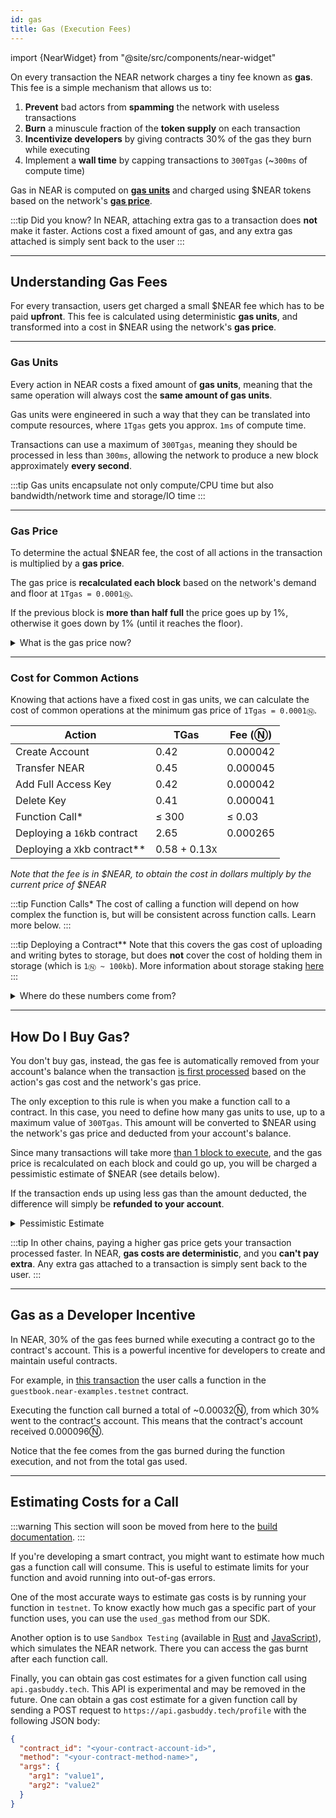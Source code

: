 ```yaml
---
id: gas
title: Gas (Execution Fees)
---
```


import {NearWidget} from "@site/src/components/near-widget"

On every transaction the NEAR network charges a tiny fee known as **gas**. This fee is a simple mechanism that allows us to:

1. **Prevent** bad actors from **spamming** the network with useless transactions
2. **Burn** a minuscule fraction of the **token supply** on each transaction
3. **Incentivize developers** by giving contracts 30% of the gas they burn while executing
4. Implement a **wall time** by capping transactions to `300Tgas` (~`300ms` of compute time)

Gas in NEAR is computed on [**gas units**](/concepts/protocol/gas#gas-units) and charged using $NEAR tokens based on the network's [**gas price**](/concepts/protocol/gas#gas-price).

:::tip Did you know?
In NEAR, attaching extra gas to a transaction does **not** make it faster. Actions cost a fixed amount of gas, and any extra gas attached is simply sent back to the user
:::

---

## Understanding Gas Fees
For every transaction, users get charged a small $NEAR fee which has to be paid **upfront**. This fee is calculated using deterministic **gas units**, and transformed into a cost in $NEAR using the network's **gas price**.

<hr class="subsection" />

### Gas Units
Every action in NEAR costs a fixed amount of **gas units**, meaning that the same operation will always cost the **same amount of gas units**.

Gas units were engineered in such a way that they can be translated into compute resources, where `1Tgas` gets you approx. `1ms` of compute time.

Transactions can use a maximum of `300Tgas`, meaning they should be processed in less than `300ms`, allowing the network to produce a new block approximately **every second**.

:::tip
Gas units encapsulate not only compute/CPU time but also bandwidth/network time and storage/IO time
:::

<hr class="subsection" />

### Gas Price
To determine the actual $NEAR fee, the cost of all actions in the transaction is multiplied by a **gas price**.

The gas price is **recalculated each block** based on the network's demand and floor at `1Tgas = 0.0001Ⓝ`.

If the previous block is **more than half full** the price goes up by 1%, otherwise it goes down by 1% (until it reaches the floor).

<details>

<summary> What is the gas price now? </summary>

You can query how much a gas unit costs in `yoctoNEAR` (1Ⓝ = `1e24` yocto) through the [`RPC`](/api/rpc/gas#gas-price). To convert in `Tgas` per `NEAR` simply divide by `1e12`.


<NearWidget height="40px">

```js
const query = fetch('https://rpc.near.org', {
  method: 'POST',
  headers: {
    'Content-Type': 'application/json'
  },
  body: JSON.stringify({
    jsonrpc: '2.0',
    id: 'dontcare',
    method: 'gas_price',
    params: [null]
  })
})

const yocto = query.body.result.gas_price
return `Right now, 1 Tgas costs ${Number(yocto) / 1e12}Ⓝ`
```

</NearWidget>

</details>

<hr class="subsection" />

### Cost for Common Actions

Knowing that actions have a fixed cost in gas units, we can calculate the cost of common operations at the minimum gas price of `1Tgas = 0.0001Ⓝ`.

| Action                       | TGas           | Fee (Ⓝ)  |
|------------------------------|----------------|----------|
| Create Account               | 0.42           | 0.000042 |
| Transfer NEAR                | 0.45           | 0.000045 |
| Add Full Access Key          | 0.42           | 0.000042 |
| Delete Key                   | 0.41           | 0.000041 |
| Function Call*               | ≤ 300          | ≤ 0.03   |
| Deploying a `16`kb contract  | 2.65           | 0.000265 |
| Deploying a `X`kb contract** | 0.58 + 0.13`X` |          |


_Note that the fee is in $NEAR, to obtain the cost in dollars multiply by the current price of $NEAR_

:::tip Function Calls*
The cost of calling a function will depend on how complex the function is, but will be consistent across function calls. Learn more below.
:::

:::tip Deploying a Contract**
Note that this covers the gas cost of uploading and writing bytes to storage, but does **not** cover the cost of holding them in storage (which is `1Ⓝ ~ 100kb`). More information about storage staking [here](../storage/storage-staking.md)
:::

<details className="info">
<summary>Where do these numbers come from?</summary>

NEAR is [configured](https://github.com/near/nearcore/blob/master/core/primitives/res/runtime_configs/parameters.yaml) with base costs. An example:

```json
  transfer_cost: {
    send_sir:     115123062500,
    send_not_sir: 115123062500,
    execution:    115123062500
  },
  deploy_contract_cost: 184765750000,
  deploy_contract_cost_per_byte: 64572944
```

The "sir" here stands for "sender is receiver". Yes, these are all identical, but that could change in the future.

When you make a request to transfer funds, NEAR immediately deducts the appropriate `send` amount from your account. Then it creates a [_receipt_, an internal book-keeping mechanism](./transaction-execution.md). Creating a receipt has its own associated costs:

```json
  action_receipt_creation_config: {
    send_sir:     108059500000,
    send_not_sir: 108059500000,
    execution:    108059500000
  }
```

You can query this value by using the [`protocol_config`](/api/rpc/protocol#protocol-config) RPC endpoint and search for `action_receipt_creation_config`.

The appropriate amount for creating this receipt is also immediately deducted from your account.

The "transfer" action won't be finalized until the next block. At this point, the `execution` amount for each of these actions will be deducted from your account (something subtle: the gas units on this next block could be multiplied by a gas price that's up to 1% different, since gas price is recalculated on each block). Adding it all up to find the total transaction fee:

```
    (transfer_cost.send_not_sir  + action_receipt_creation_config.send_not_sir ) * gas_price_at_block_1 +
    (transfer_cost.execution + action_receipt_creation_config.execution) * gas_price_at_block_2
```

</details>

---

## How Do I Buy Gas?

You don't buy gas, instead, the gas fee is automatically removed from your account's balance when the transaction [is first processed](./transaction-execution.md#block-1-the-transaction-arrives) based on the action's gas cost and the network's gas price.

The only exception to this rule is when you make a function call to a contract. In this case, you need to define how many gas units to use, up to a maximum value of `300Tgas`. This amount will be converted to $NEAR using the network's gas price and deducted from your account's balance.

Since many transactions will take more [than 1 block to execute](./transaction-execution.md), and the gas price is recalculated on each block and could go up, you will be charged a pessimistic estimate of $NEAR (see details below).

If the transaction ends up using less gas than the amount deducted, the difference will simply be **refunded to your account**.

<details>

<summary> Pessimistic Estimate </summary>

While actions have a fixed cost in gas units, the gas price might change block to block. Since transactions can take more than 1 block to execute, the gas price might go up during the transaction's execution.

To avoid the need to recalculate the gas price for each block, the network will charge you upfront a pessimistic estimate of the gas fee.

Let's take as an example [this transaction calling a contract method](https://testnet.nearblocks.io/txns/JD8Bg4u8kaYeaSsGBqkvhSDCEPgXhtwJRBBPKicCEPMs). The transaction was submitted with 10Tgas attached.

- 10Tgas would cost 0.001Ⓝ at the price when the transaction was submitted
- The transaction used:
  - 2.4Tgas to convert the [transaction into a receipt](./transaction-execution.md#block-1-the-transaction-arrives): 0.00024Ⓝ
  - 3.2Tgas to execute the function in the contract: 0.00032Ⓝ
  - Total: 5.6Tgas or 0.00056Ⓝ
- In the end, the user was returned  0.00104Ⓝ

Since the system returned `0.00104Ⓝ`, and the transaction expended `0.00056Ⓝ`, the user was charged upfront `0.0016Ⓝ`, this is 60% more than what the user expected to pay (0.001Ⓝ).

This 60% up comes from assuming that the price of gas will go up by 1% on each block, and the transaction will take 50 blocks to execute (`1.01**50 ~ 1.64`).

</details>

:::tip
In other chains, paying a higher gas price gets your transaction processed faster. In NEAR, **gas costs are deterministic**, and you **can't pay extra**. Any extra gas attached to a transaction is simply sent back to the user.
:::

---

## Gas as a Developer Incentive

In NEAR, 30% of the gas fees burned while executing a contract go to the contract's account. This is a powerful incentive for developers to create and maintain useful contracts.

For example, in [this transaction](https://testnet.nearblocks.io/txns/JD8Bg4u8kaYeaSsGBqkvhSDCEPgXhtwJRBBPKicCEPMs) the user calls a function in the `guestbook.near-examples.testnet` contract.

Executing the function call burned a total of ~0.00032Ⓝ, from which 30% went to the contract's account. This means that the contract's account received 0.000096Ⓝ.

Notice that the fee comes from the gas burned during the function execution, and not from the total gas used.

---

## Estimating Costs for a Call

:::warning
This section will soon be moved from here to the [build documentation](../../2.build/2.smart-contracts/anatomy/environment.md).
:::

If you're developing a smart contract, you might want to estimate how much gas a function call will consume. This is useful to estimate limits for your function and avoid running into out-of-gas errors.

One of the most accurate ways to estimate gas costs is by running your function in `testnet`. To know exactly how much gas a specific part of your function uses, you can use the `used_gas` method from our SDK.

Another option is to use `Sandbox Testing` (available in [Rust](https://github.com/near/workspaces-rs/tree/main/examples/src) and [JavaScript](https://github.com/near/workspaces-js)), which simulates the NEAR network. There you can access the gas burnt after each function call.

Finally, you can obtain gas cost estimates for a given function call using `api.gasbuddy.tech`. This API is experimental and may be removed in the future. One can obtain a gas cost estimate for a given function call by sending a POST request to `https://api.gasbuddy.tech/profile` with the following JSON body:

```json
{
  "contract_id": "<your-contract-account-id>",
  "method": "<your-contract-method-name>",
  "args": {
    "arg1": "value1",
    "arg2": "value2"
  }
}
```
